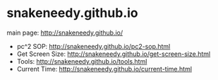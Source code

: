 # snakeneedy.github.io

main page: http://snakeneedy.github.io/

- pc^2 SOP: http://snakeneedy.github.io/pc2-sop.html
- Get Screen Size: http://snakeneedy.github.io/get-screen-size.html
- Tools: http://snakeneedy.github.io/tools.html
- Current Time: http://snakeneedy.github.io/current-time.html
